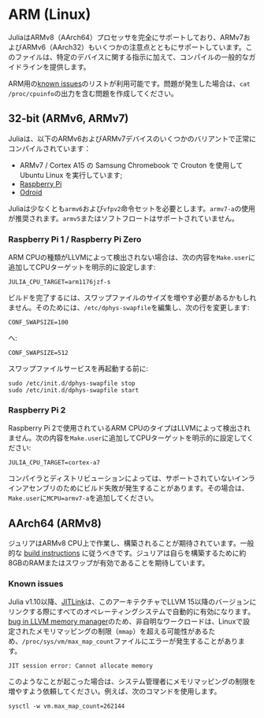 # ARM (Linux)

JuliaはARMv8（AArch64）プロセッサを完全にサポートしており、ARMv7およびARMv6（AArch32）もいくつかの注意点とともにサポートしています。このファイルは、特定のデバイスに関する指示に加えて、コンパイルの一般的なガイドラインを提供します。

ARM用の[known issues](https://github.com/JuliaLang/julia/labels/arm)のリストが利用可能です。問題が発生した場合は、`cat /proc/cpuinfo`の出力を含む問題を作成してください。

## 32-bit (ARMv6, ARMv7)

Juliaは、以下のARMv6およびARMv7デバイスのいくつかのバリアントで正常にコンパイルされています：

  * ARMv7 / Cortex A15 の Samsung Chromebook で Crouton を使用して Ubuntu Linux を実行しています;
  * [Raspberry Pi](https://www.raspberrypi.org)
  * [Odroid](https://www.hardkernel.com)

Juliaは少なくとも`armv6`および`vfpv2`命令セットを必要とします。`armv7-a`の使用が推奨されます。`armv5`またはソフトフロートはサポートされていません。

### Raspberry Pi 1 / Raspberry Pi Zero

ARM CPUの種類がLLVMによって検出されない場合は、次の内容を`Make.user`に追加してCPUターゲットを明示的に設定します:

```
JULIA_CPU_TARGET=arm1176jzf-s
```

ビルドを完了するには、スワップファイルのサイズを増やす必要があるかもしれません。そのためには、`/etc/dphys-swapfile`を編集し、次の行を変更します:

```
CONF_SWAPSIZE=100
```

へ:

```
CONF_SWAPSIZE=512
```

スワップファイルサービスを再起動する前に:

```
sudo /etc/init.d/dphys-swapfile stop
sudo /etc/init.d/dphys-swapfile start
```

### Raspberry Pi 2

Raspberry Pi 2で使用されているARM CPUのタイプはLLVMによって検出されません。次の内容を`Make.user`に追加してCPUターゲットを明示的に設定してください:

`JULIA_CPU_TARGET=cortex-a7`

コンパイラとディストリビューションによっては、サポートされていないインラインアセンブリのためにビルド失敗が発生することがあります。その場合は、`Make.user`に`MCPU=armv7-a`を追加してください。

## AArch64 (ARMv8)

ジュリアはARMv8 CPU上で作業し、構築されることが期待されています。一般的な [build instructions](https://github.com/JuliaLang/julia/blob/master/README.md) に従うべきです。ジュリアは自らを構築するために約8GBのRAMまたはスワップが有効であることを期待しています。

### Known issues

Julia v1.10以降、[JITLink](https://llvm.org/docs/JITLink.html)は、このアーキテクチャでLLVM 15以降のバージョンにリンクする際にすべてのオペレーティングシステムで自動的に有効になります。[bug in LLVM memory manager](https://github.com/llvm/llvm-project/issues/63236)のため、非自明なワークロードは、Linuxで設定されたメモリマッピングの制限（`mmap`）を超える可能性があるため、`/proc/sys/vm/max_map_count`ファイルにエラーが発生することがあります。

```
JIT session error: Cannot allocate memory
```

このようなことが起こった場合は、システム管理者にメモリマッピングの制限を増やすよう依頼してください。例えば、次のコマンドを使用します。

```
sysctl -w vm.max_map_count=262144
```
